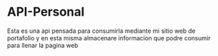 # API-Personal
 Esta es una api pensada para consumirla mediante mi sitio web de portafolio y en esta misma almacenare informacion que podre consumir para llenar la pagina web
